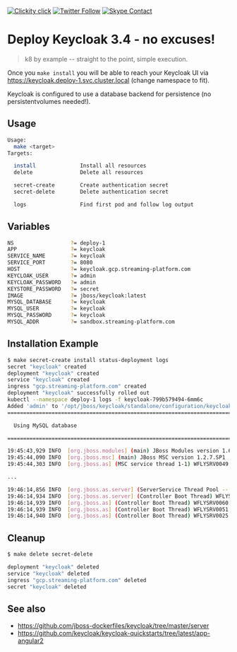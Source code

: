 <!--
#                                 __                 __
#    __  ______  ____ ___  ____ _/ /____  ____  ____/ /
#   / / / / __ \/ __ `__ \/ __ `/ __/ _ \/ __ \/ __  /
#  / /_/ / /_/ / / / / / / /_/ / /_/  __/ /_/ / /_/ /
#  \__, /\____/_/ /_/ /_/\__,_/\__/\___/\____/\__,_/
# /____                     matthewdavis.io, holla!
#
#-->

[![Clickity click](https://img.shields.io/badge/k8s%20by%20example%20yo-limit%20time-ff69b4.svg?style=flat-square)](https://k8.matthewdavis.io)
[![Twitter Follow](https://img.shields.io/twitter/follow/yomateod.svg?label=Follow&style=flat-square)](https://twitter.com/yomateod) [![Skype Contact](https://img.shields.io/badge/skype%20id-appsoa-blue.svg?style=flat-square)](skype:appsoa?chat)

# Deploy Keycloak 3.4 - no excuses!

> k8 by example -- straight to the point, simple execution.

Once you `make install` you will be able to reach your Keycloak UI via https://keycloak.deploy-1.svc.cluster.local (change namespace to fit).

Keycloak is configured to use a database backend for persistence (no persistentvolumes needed!).

## Usage

```sh
Usage:
  make <target>
Targets:

  install              Install all resources
  delete               Delete all resources

  secret-create        Create authentication secret
  secret-delete        Delete authentication secret

  logs                 Find first pod and follow log output
```

## Variables

```sh
NS              	?= deploy-1
APP             	?= keycloak
SERVICE_NAME        ?= keycloak
SERVICE_PORT        ?= 8080
HOST                ?= keycloak.gcp.streaming-platform.com
KEYCLOAK_USER 		?= admin
KEYCLOAK_PASSWORD 	?= admin
KEYSTORE_PASSWORD 	?= secret
IMAGE               ?= jboss/keycloak:latest
MYSQL_DATABASE      ?= keycloak
MYSQL_USER          ?= keycloak
MYSQL_PASSWORD      ?= keycloak
MYSQL_ADDR          ?= sandbox.streaming-platform.com
```

## Installation Example

```sh
$ make secret-create install status-deployment logs
secret "keycloak" created
deployment "keycloak" created
service "keycloak" created
ingress "gcp.streaming-platform.com" created
deployment "keycloak" successfully rolled out
kubectl --namespace deploy-1 logs -f keycloak-799b579494-6mm6c
Added 'admin' to '/opt/jboss/keycloak/standalone/configuration/keycloak-add-user.json', restart server to load user
=========================================================================

  Using MySQL database

=========================================================================

19:45:43,929 INFO  [org.jboss.modules] (main) JBoss Modules version 1.6.1.Final
19:45:44,090 INFO  [org.jboss.msc] (main) JBoss MSC version 1.2.7.SP1
19:45:44,303 INFO  [org.jboss.as] (MSC service thread 1-1) WFLYSRV0049: Keycloak 3.4.3.Final (WildFly Core 3.0.8.Final) starting

...

19:46:14,856 INFO  [org.jboss.as.server] (ServerService Thread Pool -- 45) WFLYSRV0010: Deployed "keycloak-server.war" (runtime-name : "keycloak-server.war")
19:46:14,934 INFO  [org.jboss.as.server] (Controller Boot Thread) WFLYSRV0212: Resuming server
19:46:14,939 INFO  [org.jboss.as] (Controller Boot Thread) WFLYSRV0060: Http management interface listening on http://127.0.0.1:9990/management
19:46:14,939 INFO  [org.jboss.as] (Controller Boot Thread) WFLYSRV0051: Admin console listening on http://127.0.0.1:9990
19:46:14,940 INFO  [org.jboss.as] (Controller Boot Thread) WFLYSRV0025: Keycloak 3.4.3.Final (WildFly Core 3.0.8.Final) started in 21477ms - Started 546 of 882 services (604 services are lazy, passive or on-demand)
```

## Cleanup

```sh
$ make delete secret-delete

deployment "keycloak" deleted
service "keycloak" deleted
ingress "gcp.streaming-platform.com" deleted
secret "keycloak" deleted
```

## See also

* https://github.com/jboss-dockerfiles/keycloak/tree/master/server
* https://github.com/keycloak/keycloak-quickstarts/tree/latest/app-angular2
